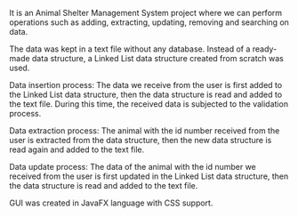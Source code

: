 It is an Animal Shelter Management System project where we can perform operations such as adding, extracting, updating, removing and searching on data.

The data was kept in a text file without any database. Instead of a ready-made data structure, a Linked List data structure created from scratch was used.

Data insertion process: The data we receive from the user is first added to the Linked List data structure, then the data structure is read and added to the text file. During this time, the received data is subjected to the validation process.

Data extraction process: The animal with the id number received from the user is extracted from the data structure, then the new data structure is read again and added to the text file.

Data update process: The data of the animal with the id number we received from the user is first updated in the Linked List data structure, then the data structure is read and added to the text file.

GUI was created in JavaFX language with CSS support.

